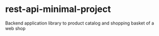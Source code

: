 # rest-api-minimal-project
Backend application library to product catalog and shopping basket of a web shop
